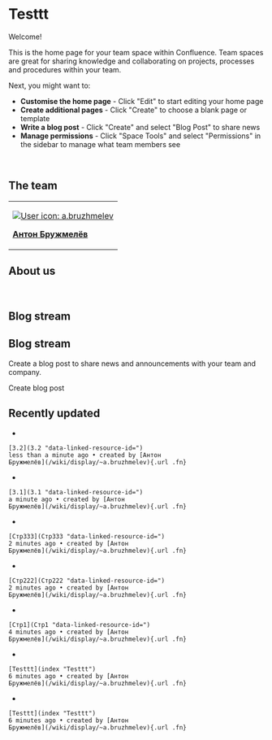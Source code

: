 # Testtt

Welcome!

This is the home page for your team space within Confluence. Team spaces
are great for sharing knowledge and collaborating on projects, processes
and procedures within your team.

  
Next, you might want to:

-   **Customise the home page** - Click "Edit" to start editing your
    home page
-   **Create additional pages** - Click "Create" to choose a blank page
    or template
-   **Write a blog post** - Click "Create" and select "Blog Post" to
    share news
-   **Manage permissions** - Click "Space Tools" and select
    "Permissions" in the sidebar to manage what team members see

 

## The team

<table>
<colgroup>
<col style="width: 100%" />
</colgroup>
<tbody>
<tr class="odd">
<td><p><a href="https://dodopizza.atlassian.net/wiki/display/~a.bruzhmelev" class="userLogoLink"><img src="aa-avatar/71c3d5845f9216f8ebe53def8239b1ef" alt="User icon: a.bruzhmelev" class="userLogo-48 logo" /></a></p>
<p><strong><a href="mailto:a.bruzhmelev@dodopizza.com">Антон Бружмелёв</a></strong></p></td>
</tr>
</tbody>
</table>

## About us

 

## Blog stream

## Blog stream

Create a blog post to share news and announcements with your team and
company.

Create blog post

## Recently updated

-   

    [3.2](3.2 "data-linked-resource-id=")
    less than a minute ago • created by [Антон
    Бружмелёв](/wiki/display/~a.bruzhmelev){.url .fn}

-   

    [3.1](3.1 "data-linked-resource-id=")
    a minute ago • created by [Антон
    Бружмелёв](/wiki/display/~a.bruzhmelev){.url .fn}

-   

    [Стр333](Стр333 "data-linked-resource-id=")
    2 minutes ago • created by [Антон
    Бружмелёв](/wiki/display/~a.bruzhmelev){.url .fn}

-   

    [Стр222](Стр222 "data-linked-resource-id=")
    2 minutes ago • created by [Антон
    Бружмелёв](/wiki/display/~a.bruzhmelev){.url .fn}

-   

    [Стр1](Стр1 "data-linked-resource-id=")
    4 minutes ago • created by [Антон
    Бружмелёв](/wiki/display/~a.bruzhmelev){.url .fn}

-   

    [Testtt](index "Testtt")
    6 minutes ago • created by [Антон
    Бружмелёв](/wiki/display/~a.bruzhmelev){.url .fn}

-   

    [Testtt](index "Testtt")
    6 minutes ago • created by [Антон
    Бружмелёв](/wiki/display/~a.bruzhmelev){.url .fn}
